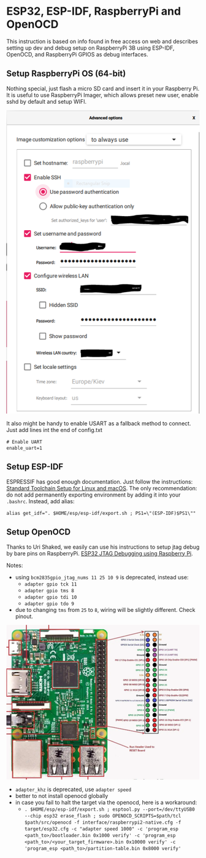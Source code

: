 ESP32, ESP-IDF, RaspberryPi and OpenOCD
=

This instruction is based on info found in free access on web and describes
setting up dev and debug setup on RaspberryPi 3B using ESP-IDF, OpenOCD, and RaspberryPi GPIOS as debug interfaces. 

Setup RaspberryPi OS (64-bit)
-
Nothing special, just flash a micro SD card and insert it in your Raspberry Pi.
It is useful to use RaspberryPi Imager, which allows preset new user, enable sshd by default and setup WIFI.

![RaspberryPiImager settings](RaspberryPiImager.PNG "")

It also might be handy to enable USART as a fallback method to connect.
Just add lines int the end of config.txt

	# Enable UART
	enable_uart=1

Setup ESP-IDF
-
ESPRESSIF has good enough documentation. Just follow the instructions: [Standard Toolchain Setup for Linux and macOS](https://docs.espressif.com/projects/esp-idf/en/v5.1.1/esp32/get-started/linux-macos-setup.html).
The only recommendation: do not add permanently exporting environment by adding it into your `.bashrc`.
Instead, add alias:

	alias get_idf=". $HOME/esp/esp-idf/export.sh ; PS1=\"(ESP-IDF)$PS1\""

Setup OpenOCD
-
Thanks to Uri Shaked, we easily can use his instructions to setup jtag debug by bare pins on RaspberryPi.
[ESP32 JTAG Debugging using Raspberry Pi](https://blog.wokwi.com/gdb-debugging-esp32-using-raspberry-pi/).

Notes:
- using `bcm2835gpio_jtag_nums 11 25 10 9` is deprecated, instead use:
	- `adapter gpio tck 11`
	- `adapter gpio tms 8`
	- `adapter gpio tdi 10`
	- `adapter gpio tdo 9`
- due to changing `tms` from `25` to `8`, wiring will be slightly different. Check pinout.

![RaspberryPi pinout](RPiGPIO.PNG)

- `adapter_khz` is deprecated, use `adapter speed`
- better to not install openocd globally
- in case you fail to halt the target via the openocd, here is a workaround:
	- `. $HOME/esp/esp-idf/export.sh ; esptool.py --port=/dev/ttyUSB0 --chip esp32 erase_flash ; sudo OPENOCD_SCRIPTS=$path/tcl $path/src/openocd -f interface/raspberrypi2-native.cfg -f target/esp32.cfg -c "adapter speed 1000" -c 'program_esp <path_to>/bootloader.bin 0x1000 verify' -c 'program_esp <path_to>/<your_target_firmware>.bin 0x10000 verify' -c 'program_esp <path_to>/partition-table.bin 0x8000 verify' `

